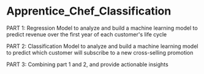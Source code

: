 # Apprentice_Chef_Classification
PART 1: 	Regression Model to analyze and build a machine learning model to predict 
		revenue over the first year of each customer's life cycle 
                
PART 2: 	Classification Model to analyze and build a machine learning model to predict 
		which customer will subscribe to a new cross-selling promotion
                
PART 3: 	Combining part 1 and 2, and provide actionable insights 
